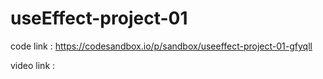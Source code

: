 # useEffect-project-01


code link : https://codesandbox.io/p/sandbox/useeffect-project-01-gfyqll

video link :
